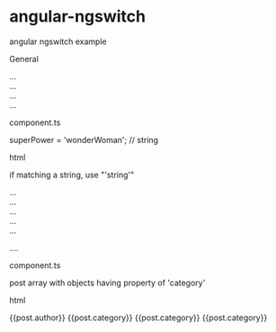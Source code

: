 # angular-ngswitch
angular ngswitch example

General

<div [ngSwitch="switch_expression">
	<div *ngSwitchCase="match_expression_1"> ... </div>
	<div *ngSwitchCase="match_expression_2"> ... </div>
	<div *ngSwitchCase="match_expression_3"> ... </div>
	<div *ngSwitchDefault> ... </div>
</div>


component.ts

superPower = 'wonderWoman'; // string

html

if matching a string, use "'string'"

<div [ngSwitch="superPower">
	<div *ngSwitchCase="'wonderWoman'"> ... </div>
	<div *ngSwitchCase="'superMan'"> ... </div>
	<div *ngSwitchCase="'heMan'"> ... </div>
	<div *ngSwitchCase="'spiderMan'"> ... </div>
	<div *ngSwitchDefault> ... </div>
</div>



....


component.ts

post array with objects having property of 'category'


html

<div class='author-category'>
	{{post.author}}
	<ng-container [ngSwitch]="post.category">
		<span *ngSwitchCase="'Technology'">{{post.category}}</span>
		<span *ngSwitchCase="'Science'">{{post.category}}</span>
		<span *ngSwitchCase="'Sports'">{{post.category}}</span>
	</ng-container>
</div>
